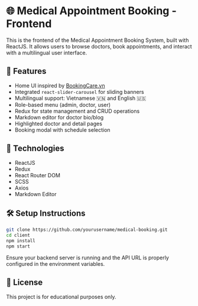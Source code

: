 
# 🌐 Medical Appointment Booking - Frontend

This is the frontend of the Medical Appointment Booking System, built with ReactJS. It allows users to browse doctors, book appointments, and interact with a multilingual user interface.

## 🚀 Features

- Home UI inspired by [BookingCare.vn](https://bookingcare.vn)
- Integrated `react-slider-carousel` for sliding banners
- Multilingual support: Vietnamese 🇻🇳 and English 🇺🇸
- Role-based menu (admin, doctor, user)
- Redux for state management and CRUD operations
- Markdown editor for doctor bio/blog
- Highlighted doctor and detail pages
- Booking modal with schedule selection

## 🧱 Technologies

- ReactJS
- Redux
- React Router DOM
- SCSS
- Axios
- Markdown Editor

## 🛠️ Setup Instructions

```bash
git clone https://github.com/yourusername/medical-booking.git
cd client
npm install
npm start
```

Ensure your backend server is running and the API URL is properly configured in the environment variables.

## 📄 License

This project is for educational purposes only.
